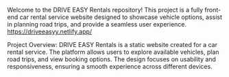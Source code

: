 Welcome to the DRIVE EASY Rentals repository! This project is a fully front-end car rental service website designed to showcase vehicle options, assist in planning road trips, and provide a seamless user experience. https://driveeasyy.netlify.app/

Project Overview:
DRIVE EASY Rentals is a static website created for a car rental service. The platform allows users to explore available vehicles, plan road trips, and view booking options. The design focuses on usability and responsiveness, ensuring a smooth experience across different devices.
